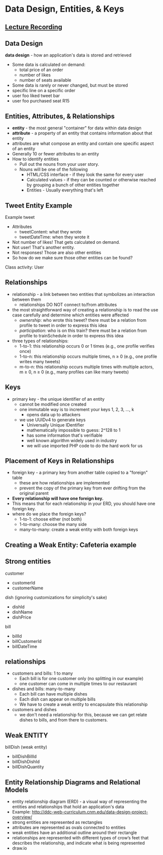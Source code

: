 # Data Design, Entities, & Keys

## [Lecture Recording](https://us02web.zoom.us/rec/play/ucF7Ien-rT03H4KUtQSDAqJ8W9XrL6ysh3QY_vQKxB6yWngKY1byb7MQMOsWsycB9CoHvtN6eFeB0NtW)

## Data Design

**data design** - how an application's data is stored and retrieved
- Some data is calculated on demand:
  - total price of an order
  - number of likes
  - number of seats available
-	Some data is rarely or never changed, but must be stored
  - specific line on a specific order
  - user foo liked tweet bar
  - user foo purchased seat R15

## Entities, Attributes, & Relationships
- **entity** - the most general "container" for data within data design
- **attribute** - a property of an entity that contains information about that entity
-	attributes are what compose an entity and contain one specific aspect of an entity
  - Generally 10 or fewer attributes to an entity
- How to identify entities
  - Pull out the nouns from your user story.
  - Nouns will be one of the following
    - HTML/CSS interface - if they look the same for every user
    - Calculated values - if they can be counted or otherwise reached by grouping a bunch of other entities together
    - Entities - Usually everything that's left

## Tweet Entity Example
Example tweet
- Attributes
  - tweetContent: what they wrote
  - tweetDateTime: when they wrote it
- Not number of likes!  That gets calculated on demand.
- Not user!  That's another entity.
- Not responses!  Those are also other entities
- So how do we make sure those other entities can be found?

Class activity: User

## Relationships
- relationship - a link between two entities that symbolizes an interaction between them
  - relationships DO NOT connect to/from attributes
- the most straightforward way of creating a relationship is to read the use case carefully and determine which entities were affected
  - *ownership*: who wrote this tweet? there must be a relation from profile to tweet in order to express this idea
  - *participation*: who is on this train? there must be a relation from profile to trainSchedule in order to express this idea
- three types of relationships:
  - 1-to-1: this relationship occurs 0 or 1 times (e.g., one profile verifies once)
  - 1-to-n: this relationship occurs multiple times, n ≥ 0 (e.g., one profile writes many tweets)
  - m-to-n: this relationship occurs multiple times with multiple actors, m ≥ 0, n ≥ 0 (e.g., many profiles can like many tweets)

## Keys
- primary key -  the unique identifier of an entity
  - cannot be modified once created
  - one immutable way is to increment your keys 1, 2, 3, ..., k
    - opens data up to attackers
  - we use UUIDv4 to generate keys
    - Universally Unique IDentifier
    - mathematically impossible to guess: 2^128 to 1
    - has some information that's verifiable
    - well known algorithm widely used in industry
    - we will use imported PHP code to do the hard work for us

## Placement of Keys in Relationships
- foreign key - a primary key from another table copied to a "foreign" table
  - these are how relationships are implemented
  - prevent the copy of the primary key from ever drifting from the original parent
-	**Every relationship will have one foreign key.**
  - This means that for each relationship in your ERD, you should have one foreign key.
- where do we place the foreign keys?
  - 1-to-1: choose either (not both)
  - 1-to-many: choose the many side
  - many-to-many: create a weak entity with both foreign keys

## Creating a Weak Entity: Cafeteria example

## Strong entities

customer
- customerId
- customerName

dish (ignoring customizations for simplicity's sake)
- dishId
- dishName
- dishPrice

bill
- billId
- billCustomerId
- billDateTime

## relationships
- customers and bills: 1 to many
  - Each bill is for one customer only (no splitting in our example)
  - one customer can come in multiple times to our restaurant
- dishes and bills: many-to-many
  - Each bill can have multiple dishes
  - Each dish can appear on multiple bills
  - We have to create a weak entity to encapsulate this relationship
- customers and dishes
  - we don't need a relationship for this, because we can get relate dishes to bills, and from there to customers.

## Weak ENTITY

billDish (weak entity)
- billDishBillId
- billDishDishId
- billDishQuantity

## Entity Relationship Diagrams and Relational Models
- entity relationship diagram (ERD) - a visual way of representing the entities and relationships that hold an application's data
- Example: http://ddc-web-curriculum.cnm.edu/data-design-project-overview/
- strong entities are represented as rectangles
- attributes are represented as ovals connected to entities
- weak entities have an additional outline around their rectangle
- relationships are represented with different types of crow’s feet that describes the relationship, and indicate what is being represented
- draw.io